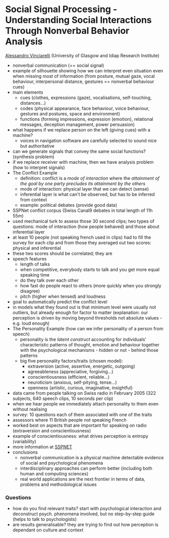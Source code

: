 # Social Signal Processing - Understanding Social Interactions Through Nonverbal Behavior Analysis

[Alessandro Vinciarelli](http://www.dcs.gla.ac.uk/vincia) (University of Glasgow and Idiap Research Institute)

* nonverbal communication (== social signal)
* example of silhouette showing how we can interpret even situation even when missing most of information (from posture, mutual gaze, vocal behaviour, interpersonal distance, gestures == nonverbal behaviour cues)
* main elements
	* cues (clothes, expressions (gaze), vocalisations, self-touching, distances...)
	* codes (physical appearance, face behaviour, voice behaviour, gestures and postures, space and environment)
	* functions (forming impressions, expression (emotion), relational messages, deception management, power persuasion)
* what happens if we replace person on the left (giving cues) with a machine?
	* voices in navigation software are carefully selected to sound nice but authoritative
* can we generate signals that convey the same social functions? (synthesis problem)
* if we replace receiver with machine, then we have analysis problem (how to interpret signals)
* The Conflict Example
	* definition: conflict is a *mode of interaction* where the *attainment of the goal by one party precludes its attainment by the others*
	* mode of interaction: physical layer that we can detect (sense)
	* inferential layer is what can't be observed, but has to be inferred from context
	* example: political debates (provide good data)
* SSPNet conflict corpus (Swiss Canal9 debates in total length of 11h 55m)
* used mechanical turk to assess those 30 second clips; two types of questions: mode of interaction (how people behaved) and those about inferential layer
* at least 10 people (not speaking french used in clips) had to fill the survey for each clip and from those they averaged out two scores: physical and inferential
* these two scores should be correlated; they are
* speech features
	* length of talks
	* when competitive, everybody starts to talk and you get more equal speaking time
	* do they talk over each other
	* how fast do people react to others (more quickly when you strongly disagree)
	* pitch (higher when tensed) and loudness
* goal to automatically predict the conflict level
* in models what they found out is that minimum level were usually not outliers, but already enough for factor to matter (explanation: our perception is driven by moving beyond thresholds not absolute values - e.g. loud enough)
* The Personality Example (how can we infer personality of a person from speech)
	* personality is the *latent construct* accounting for individuals' characteristic patterns of thought, emotion and behaviour together with the psychological mechanisms - hidden or not - behind those patterns
	* big five personality factors/traits (chosen model):
		* extraversion (active, assertive, energetic, outgoing)
		* agreeableness (appreciative, forgiving...)
		* conscientiousness (efficient, reliable...)
		* neuroticism (anxious, self-pitying, tense...)
		* openness (artistic, curious, imaginative, insightful)
* data came from people talking on Swiss radio in February 2005 (322 subjects, 640 speech clips, 10 seconds per clip)
* when we hear people we immediately attach personality to them even without realising
* survey: 10 questions each of them associated with one of the traits
* assessors where 11 British people not speaking French
* worked best on aspects that are important for speaking on radio (extraversion and conscientiousness)
* example of conscientiousness: what drives perception is entropy (variability)
* more information at [SSPNET](http://wwww.sspnet.eu)
* conclusions
	* nonverbal communication is a physical machine detectable evidence of social and psychological phenomena
	* interdisciplinary approaches can perform better (including both human and computing sciences)
	* real world applications are the next frontier in terms of data, problems and methodological issues


### Questions
* how do you find relevant traits? start with psychological interaction and deconstruct psych. phenomena involved, but no step-by-step guide (helps to talk to psychologists)
* are results generalisable? they are trying to find out how perception is dependant on culture and context